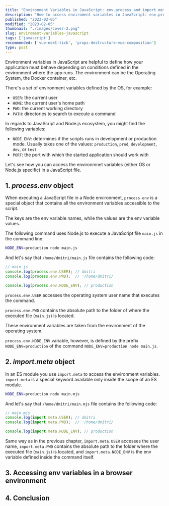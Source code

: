 ```yaml
---
title: "Environment Variables in JavaScript: env.process and import.meta"
description: "How to access enviroment variables in JavaScript: env.process and import.meta"  
published: "2023-02-05"
modified: "2023-02-05"
thumbnail: "./images/cover-2.png"
slug: enviroment-variables-javascript
tags: ['javascript']
recommended: ['vue-next-tick', 'props-destructure-vue-composition']
type: post
---
```


Environment variables in JavaScript are helpful to define how your application must behave depending on conditions defined in the environment where the app runs. The environment can be the Operating System, the Docker container, etc.  

There's a set of environment variables defined by the OS, for example:

* `USER`: the current user
* `HOME`: the current user's home path
* `PWD`: the current working directory
* `PATH`: directories to search to execute a command

In regards to JavaScript and Node.js ecosystem, you might find the following variables:

* `NODE_ENV`: determines if the scripts runs in development or production mode. Usually takes one of the values: `production`, `prod`, `development`, `dev`, or `test`
* `PORT`: the port with which the started application should work with

Let's see how you can access the environmnet variables (either OS or Node.js specific) in a JavaScript file.  

## 1. *process.env* object

When executing a JavaScript file in a Node environment, `process.env` is a special object that contains all the environment variables accessible to the script.  

The keys are the env variable names, while the values are the env variable values.  

The following command uses Node.js to execute a JavaScript file `main.js` in the command line:

```bash
NODE_ENV=production node main.js
```

And let's say that `/home/dmitri/main.js` file contains the following code:

```javascript
// main.js
console.log(process.env.USER); // dmitri
console.log(process.env.PWD);  // '/home/dmitri/

console.log(process.env.NODE_ENV); // production
```

`process.env.USER` accesses the operating system user name that executes the command. 

`process.env.PWD` contains the absolute path to the folder of where the executed file (`main.js`) is located. 

These environment variables are taken from the environment of the operating system.  

`process.env.NODE_ENV` variable, however, is defined by the prefix `NODE_ENV=production` of the command `NODE_ENV=production node main.js`.  


## 2. *import.meta* object

In an ES module you use `import.meta` to access the environment variables. `import.meta` is a special keyword available only inside the scope of an ES module.  

```bash
NODE_ENV=production node main.mjs
```

And let's say that `/home/dmitri/main.mjs` file contains the following code:

```javascript
// main.mjs
console.log(import.meta.USER); // dmitri
console.log(import.meta.PWD);  // '/home/dmitri/

console.log(import.meta.NODE_ENV); // production
```

Same way as in the previous chapter, `import.meta.USER` accesses the user name, `import.meta.PWD` contains the absolute path to the folder where the executed file (`main.js`) is located, and `import.meta.NODE_ENV` is the env variable defined inside the command itself.

## 3. Accessing env variables in a browser environment

## 4. Conclusion